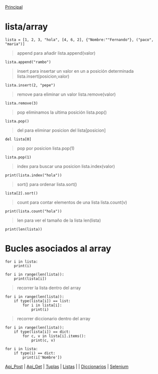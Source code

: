 [Principal](../README.md)<br/>
# lista/array
    lista = [1, 2, 3, "hola", [4, 6, 2], {"Nombre:""Fernando"}, ("paco", "maria")]
> append para añadir lista.append(valor)

    lista.append("rambo")

> insert para insertar un valor en un a posición determinada lista.insert(posicion,valor)

    lista.insert(2, "pepe")

> remove para eliminar un valor lista.remove(valor)

    lista.remove(3)

> pop eliminamos la ultima posición lista.pop()

    lista.pop()

> del para eliminar posicion del lista[posicion]

    del lista[0]
> pop por posicion lista.pop(1)

    lista.pop(1)

> index para buscar una posicion lista.index(valor)

    print(lista.index("hola"))
> sort() para ordenar lista.sort()

    lista[2].sort()

> count para contar elementos de una lista lista.count(v)

    print(lista.count("hola"))

> len para ver el tamaño de la lista len(lista)

    print(len(lista))

# Bucles asociados al array

    for i in lista:
        print(i)

    for i in range(len(lista)):
        print(lista[i])

> recorrer la lista dentro del array
 
    for i in range(len(lista)):
        if type(lista[i]) == list:
            for i in lista[i]:
                print(i)

> recorrer diccionario dentro del array

    for i in range(len(lista)):
        if type(lista[i]) == dict:
            for c, v in lista[i].items():
                print(c, v)
            
    for i in lista:
        if type(i) == dict:
            print(i['Nombre'])
            
[Api_Post](API_post.md) | [Api_Get](API_Get.md)  | [Tuplas](READMETupleSet.md) | [Listas](READMELIST.md) | | [Diccionarios](READMEDIC.md) | [Selenium](../Selenium/README.md)